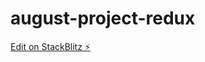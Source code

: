 # august-project-redux

[Edit on StackBlitz ⚡️](https://stackblitz.com/edit/stackblitz-starters-bxf8qg)